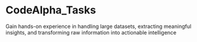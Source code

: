 # CodeAlpha_Tasks
Gain hands-on experience in handling large datasets,  extracting meaningful insights, and transforming raw information into  actionable intelligence
